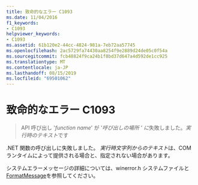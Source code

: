 ```yaml
---
title: 致命的なエラー C1093
ms.date: 11/04/2016
f1_keywords:
- C1093
helpviewer_keywords:
- C1093
ms.assetid: 61b120e2-44cc-4824-981a-7eb72aa57745
ms.openlocfilehash: 2ac5729fa74430aa8254f9e2889d24de05c0f54a
ms.sourcegitcommit: fcb48824f9ca24b1f8bd37d647a4d592de1cc925
ms.translationtype: MT
ms.contentlocale: ja-JP
ms.lasthandoff: 08/15/2019
ms.locfileid: "69501062"
---
```

# <a name="fatal-error-c1093"></a>致命的なエラー C1093

> API 呼び出し '*function name*' が '*呼び出しの場所 ' に*失敗しました。*実行時のテキスト*です

.NET 関数の呼び出しに失敗しました。 *実行時文字列からのテキスト*は、COM ランタイムによって提供される場合と、指定されない場合があります。

システムエラーメッセージの詳細については、winerror.h システムファイルと[FormatMessage](/windows/win32/api/winbase/nf-winbase-formatmessage)を参照してください。
